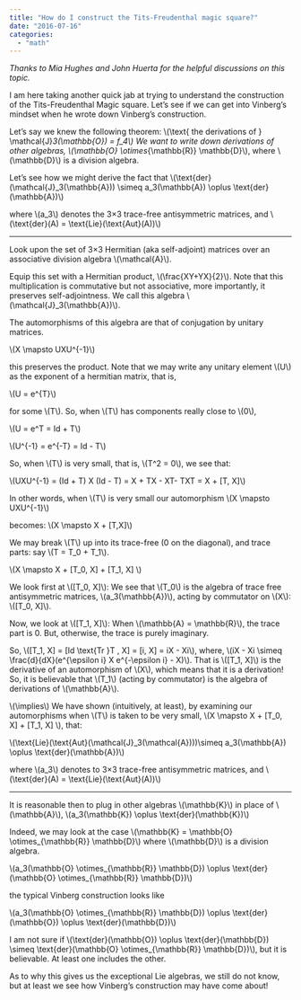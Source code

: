 ```yaml
---
title: "How do I construct the Tits-Freudenthal magic square?"
date: "2016-07-16"
categories: 
  - "math"
---
```


_Thanks to Mia Hughes and John Huerta for the helpful discussions on this topic._

I am here taking another quick jab at trying to understand the construction of the Tits-Freudenthal Magic square. Let’s see if we can get into Vinberg’s mindset when he wrote down Vinberg’s construction.

Let’s say we knew the following theorem: \\\(\text{ the derivations of } \mathcal{J}_3(\mathbb{O}) = f_4\\\) We want to write down derivations of other algebras, \\(\mathbb{O} \otimes_{\mathbb{R}} \mathbb{D}\\), where \\(\mathbb{D}\\) is a division algebra.

Let’s see how we might derive the fact that \\\(\text{der}(\mathcal{J}_3(\mathbb{A})) \simeq a_3(\mathbb{A}) \oplus \text{der}(\mathbb{A})\\\)

where \\(a_3\\) denotes the 3×3 trace-free antisymmetric matrices, and \\\(\text{der}(A) = \text{Lie}(\text{Aut}(A))\\\)

* * *

Look upon the set of 3×3 Hermitian (aka self-adjoint) matrices over an associative division algebra \\(\mathcal{A}\\).

Equip this set with a Hermitian product, \\(\frac{XY+YX}{2}\\). Note that this multiplication is commutative but not associative, more importantly, it preserves self-adjointness. We call this algebra \\(\mathcal{J}_3(\mathbb{A})\\).

The automorphisms of this algebra are that of conjugation by unitary matrices.

\\\(X \mapsto UXU^{-1}\\\)

this preserves the product. Note that we may write any unitary element \\(U\\) as the exponent of a hermitian matrix, that is,

\\\(U = e^{T}\\\)

for some \\(T\\). So, when \\(T\\) has components really close to \\(0\\),

\\\(U = e^T = Id + T\\\)

\\\(U^{-1} = e^{-T} = Id - T\\\)

So, when \\(T\\) is very small, that is, \\(T^2 = 0\\), we see that:

\\\(UXU^{-1} = (Id + T) X (Id - T) = X + TX - XT- TXT = X + [T, X]\\\)

In other words, when \\(T\\) is very small our automorphism \\\(X \mapsto UXU^{-1}\\\)

becomes: \\\(X \mapsto X + [T,X]\\\)

We may break \\(T\\) up into its trace-free (0 on the diagonal), and trace parts: say \\(T = T_0 + T_1\\).

\\\(X \mapsto X + [T_0, X] + [T_1, X] \\\)

We look first at \\([T_0, X]\\): We see that \\(T_0\\) is the algebra of trace free antisymmetric matrices, \\(a_3(\mathbb{A})\\), acting by commutator on \\(X\\): \\([T_0, X]\\).

Now, we look at \\([T_1, X]\\): When \\(\mathbb{A} = \mathbb{R}\\), the trace part is 0. But, otherwise, the trace is purely imaginary.

So, \\([T_1, X] = [Id \text{Tr }T , X] = [i, X] = iX - Xi\\), where, \\(iX - Xi \simeq \frac{d}{dX}(e^{\epsilon i} X e^{-\epsilon i} - X)\\). That is \\([T_1, X]\\) is the derivative of an automorphism of \\(X\\), which means that it is a derivation! So, it is believable that \\(T_1\\) (acting by commutator) is the algebra of derivations of \\(\mathbb{A}\\).

\\(\implies\\) We have shown (intuitively, at least), by examining our automorphisms when \\(T\\) is taken to be very small, \\(X \mapsto X + [T_0, X] + [T_1, X] \\), that:

\\\(\text{Lie}(\text{Aut}(\mathcal{J}_3(\mathcal{A})))\simeq a_3(\mathbb{A}) \oplus \text{der}(\mathbb{A})\\\)

where \\(a_3\\) denotes to 3×3 trace-free antisymmetric matrices, and \\\(\text{der}(A) = \text{Lie}(\text{Aut}(A))\\\)

* * *

It is reasonable then to plug in other algebras \\(\mathbb{K}\\) in place of \\(\mathbb{A}\\), \\\(a_3(\mathbb{K}) \oplus \text{der}(\mathbb{K})\\\)

Indeed, we may look at the case \\(\mathbb{K} = \mathbb{O} \otimes_{\mathbb{R}} \mathbb{D}\\) where \\(\mathbb{D}\\) is a division algebra.

\\\(a_3(\mathbb{O} \otimes_{\mathbb{R}} \mathbb{D}) \oplus \text{der}(\mathbb{O} \otimes_{\mathbb{R}} \mathbb{D})\\\)

the typical Vinberg construction looks like

\\\(a_3(\mathbb{O} \otimes_{\mathbb{R}} \mathbb{D}) \oplus \text{der}(\mathbb{O}) \oplus \text{der}(\mathbb{D})\\\)

I am not sure if \\(\text{der}(\mathbb{O}) \oplus \text{der}(\mathbb{D}) \simeq \text{der}(\mathbb{O} \otimes_{\mathbb{R}} \mathbb{D})\\), but it is believable. At least one includes the other.

As to why this gives us the exceptional Lie algebras, we still do not know, but at least we see how Vinberg’s construction may have come about!
